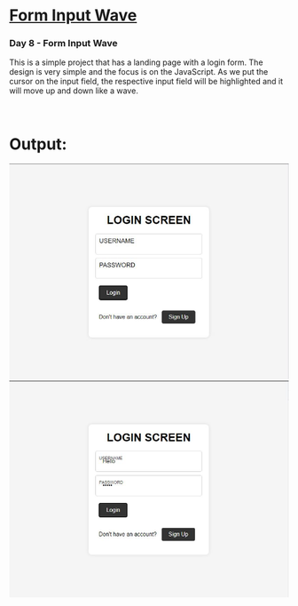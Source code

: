 # [Form Input Wave](https://github.com/bradtraversy/50projects50days/tree/master/form-input-wave)

### Day 8 - Form Input Wave

This is a simple project that has a landing page with a login form. The design is very simple and the focus is on the JavaScript. As we put the cursor on the input field, the respective input field will be highlighted and it will move up and down like a wave.

<br>

# Output:

<img src="Output1.JPG" alt="DAY8: Initial Landing Page">

<br>

<img src="Output2.JPG" alt="DAY8: Input Field Highlighted">